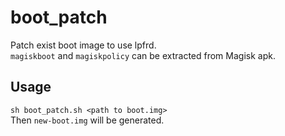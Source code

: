 # boot\_patch

Patch exist boot image to use lpfrd.  
`magiskboot` and `magiskpolicy` can be extracted from Magisk apk.

## Usage
`sh boot_patch.sh <path to boot.img>`  
Then `new-boot.img` will be generated.
